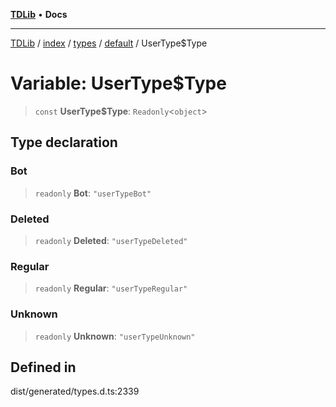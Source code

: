 [**TDLib**](../../../../../../README.md) • **Docs**

***

[TDLib](../../../../../../modules.md) / [index](../../../../../README.md) / [types](../../../README.md) / [default](../README.md) / UserType$Type

# Variable: UserType$Type

> `const` **UserType$Type**: `Readonly`\<`object`\>

## Type declaration

### Bot

> `readonly` **Bot**: `"userTypeBot"`

### Deleted

> `readonly` **Deleted**: `"userTypeDeleted"`

### Regular

> `readonly` **Regular**: `"userTypeRegular"`

### Unknown

> `readonly` **Unknown**: `"userTypeUnknown"`

## Defined in

dist/generated/types.d.ts:2339
